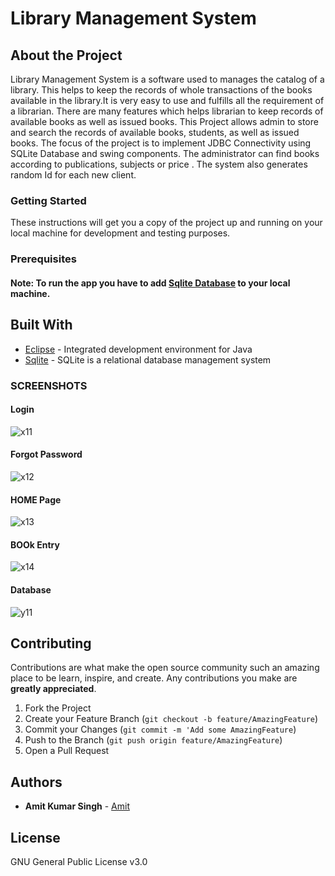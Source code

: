 # Library Management System

## About the Project
Library Management System is a software used to manages the catalog of a library.  This helps to keep the records of whole transactions of the books available in the library.It is very easy to use and fulfills all the requirement of a librarian. There are many features which helps librarian to keep records of available books as well as issued books.
This Project allows admin to store and search  the records of available books, students, as well as issued books.
The focus of the project is to implement  JDBC Connectivity using  SQLite Database and swing components. The administrator can find  books according to publications, subjects or price . The system also generates random Id for each new client.

### Getting Started

These instructions will get you a copy of the project up and running on your local machine for development and testing purposes. 

### Prerequisites
#### Note: To run the app you have to add [Sqlite Database](https://www.sqlite.org/download.html) to your local machine.

## Built With

* [Eclipse](https://netbeans.org/) - Integrated development environment for Java
* [Sqlite](https://www.sqlite.org/index.html) - SQLite is a relational database management system

### SCREENSHOTS

#### Login

![x11](https://user-images.githubusercontent.com/26832674/58947612-e605bc80-87a5-11e9-8ccb-2c69adf76ec6.png)

#### Forgot Password

![x12](https://user-images.githubusercontent.com/26832674/58948286-68db4700-87a7-11e9-9ec8-2a0ba3078891.png)

#### HOME Page

![x13](https://user-images.githubusercontent.com/26832674/58948403-adff7900-87a7-11e9-822d-9a04194d4f51.png)

#### BOOk Entry
![x14](https://user-images.githubusercontent.com/26832674/58948468-d5564600-87a7-11e9-8455-a350b9984a1b.png)

#### Database
![y11](https://user-images.githubusercontent.com/26832674/58948572-06367b00-87a8-11e9-9c33-15a30e32696a.png)



## Contributing

Contributions are what make the open source community such an amazing place to be learn, inspire, and create. Any contributions you make are **greatly appreciated**.

1. Fork the Project
2. Create your Feature Branch (`git checkout -b feature/AmazingFeature`)
3. Commit your Changes (`git commit -m 'Add some AmazingFeature`)
4. Push to the Branch (`git push origin feature/AmazingFeature`)
5. Open a Pull Request


## Authors

* **Amit Kumar Singh**  - [Amit](https://github.com/amit2020cs)


## License
GNU General Public License v3.0



